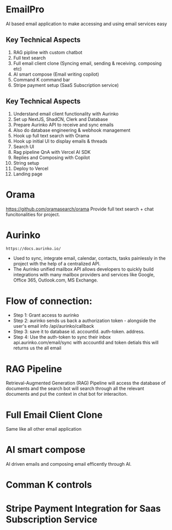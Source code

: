 # EmailPro
AI based email application to make accessing and using email services easy

## Key Technical Aspects
1. RAG pipline with custom chatbot
2. Full text search
3. Full email client clone (Syncing email, sending & receiving. composing etc)
4. AI smart compose (Email writing copilot)
5. Command K command bar
6. Stripe payment setup (SaaS Subscription service)

## Key Technical Aspects
1. Understand email client functionality with Aurinko
2. Set up NextJS, ShadCN, Clerk and Database
3. Prepare Aurinko API to receive and sync emails
4. Also do database engineering & webhook management
5. Hook up full text search with Orama
6. Hook up initial UI to display emails & threads
7. Search UI
8. Rag pipeline QnA with Vercel AI SDK
9. Replies and Composing with Copilot
10. String setup
11. Deploy to Vercel
12. Landing page

# Orama 
https://github.com/oramasearch/orama
Provide full text search + chat funcitonalities for project.

# Aurinko
```https://docs.aurinko.io/```
- Used to sync, integrate email, calendar, contacts, tasks painlessly in the project with the help of a centralized API.
- The Aurinko unified mailbox API allows developers to quickly build integrations with many mailbox providers and services like Google, Office 365, Outlook.com, MS Exchange.

# Flow of connection:
- Step 1: Grant access to aurinko
- Step 2: aurinko sends us back a authorization token - alongside the user's email info  /api/aurinko/callback
- Step 3: save it to database
id. accountId. auth-token.  address.
- Step 4: Use the auth-token to sync their inbox
api.aurinko.com/email/sync with accountId and token detials
this will returns us the all email

# RAG Pipeline
Retrieval-Augmented Generation (RAG) Pipeline will access the database of documents and the search bot will search through all the relevant documents and put the context in chat bot for interaciton.

# Full Email Client Clone
Same like all other email application

# AI smart compose
AI driven emails and composing email efficently through AI.

# Comman K controls


# Stripe Payment Integration for Saas Subscription Service
